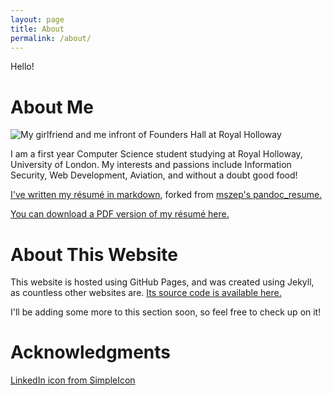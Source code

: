 ```yaml
---
layout: page
title: About
permalink: /about/
---
```

Hello!

# About Me
![My girlfriend and me infront of Founders Hall at Royal Holloway](../resources/andrewn.co/images/About.jpg)

I am a first year Computer Science student studying at Royal Holloway,
University of London. My interests and passions include Information Security,
Web Development, Aviation, and without a doubt good food!

[I've written my résumé in markdown](https://github.com/andrewnicolalde/pandoc_resume), forked from [mszep's pandoc_resume.](https://github.com/mszep/pandoc_resume)

[You can download a PDF version of my résumé here.](https://github.com/andrewnicolalde/pandoc_resume/blob/master/resume.pdf)

# About This Website
This website is hosted using GitHub Pages, and was created using Jekyll, as
countless other websites are. [Its source code is
available here.](https://github.com/andrewnicolalde/andrewnicolalde.github.io)

I'll be adding some more to this section soon, so feel free to check up on it!

# Acknowledgments

[LinkedIn icon from SimpleIcon](http://www.flaticon.com/authors/simpleicon)

